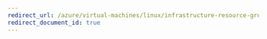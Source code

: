 ```yaml
---
redirect_url: /azure/virtual-machines/linux/infrastructure-resource-groups-guidelines
redirect_document_id: true
---
```

